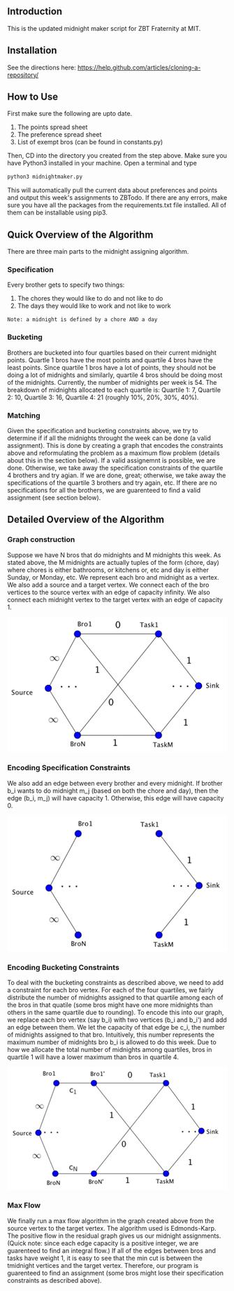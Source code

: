 ## Introduction

This is the updated midnight maker script for ZBT Fraternity at MIT. 


## Installation

See the directions here: https://help.github.com/articles/cloning-a-repository/

## How to Use

First make sure the following are upto date.

1) The points spread sheet
2) The preference spread sheet
3) List of exempt bros (can be found in constants.py)

Then, CD into the directory you created from the step above. Make sure you have Python3 installed in your machine. Open a terminal and type 

```bash
python3 midnightmaker.py
```

This will automatically pull the current data about preferences and points
and output this week's assignments to ZBTodo.
If there are any errors, make sure you have all the packages from the requirements.txt file installed. All of them can be installable using pip3. 

## Quick Overview of the Algorithm

There are three main parts to the midnight assigning algorithm.

### Specification

Every brother gets to specify two things:

1) The chores they would like to do and not like to do
2) The days they would like to work and not like to work

```
Note: a midnight is defined by a chore AND a day
```

### Bucketing

Brothers are bucketed into four quartiles based on their current midnight points.
Quartle 1 bros have the most points and quartile 4 bros have the least points.
Since quartile 1 bros have a lot of points, they should not be doing a lot of midnights
and similarly, quartile 4 bros should be doing most of the midnights. Currently, the number of midnights per week is 54. The breakdown of midnights allocated to each quartile is: Quartile 1: 7, Quartile 2: 10, Quartile 3: 16, Quartile 4: 21
(roughly 10%, 20%, 30%, 40%).

### Matching 

Given the specification and bucketing constraints above, we try to determine if 
if all the midnights throught the week can be done (a valid assignment). This is done by creating a graph that encodes the constraints above and reformulating the problem as a maximum flow problem (details about this in the section below). If a valid assignemnt is possible, we are done. Otherwise, we take away the specification constraints of the quartile 4 brothers and try agian. If we are done, great; otherwise, we take away the specifications of the quartile 3 brothers and try again, etc. If there are no specifications for all the brothers, we are guarenteed to find a valid assignment (see section below). 

## Detailed Overview of the Algorithm

### Graph construction

Suppose we have N bros that do midnights and M midnights this week. As stated above, the M midnights are actually tuples of the form (chore, day) where chores is either bathrooms, or kitchens or, etc and day is either Sunday, or Monday, etc. We represent each bro and midnight as a vertex. We also add a source and a target vertex. We connect each of the bro vertices to the source vertex with an edge of capacity infinity. We also connect each midnight vertex to the target vertex with an edge of capacity 1.

<p align="center">
<img src="Images\graph_img1.png" width="600">
</p>



### Encoding Specification Constraints

We also add an edge between every brother and every midnight. If brother b_i wants to do midnight m_j (based on both the chore and day), then the edge (b_i, m_j) will have capacity 1. Otherwise, this edge will have capacity 0. 

<p align="center">
<img src="Images\graph_img2.png" width="600">
</p>

### Encoding Bucketing Constraints

To deal with the bucketing constraints as described above, we need to add a constraint for each bro vertex. For each of the four quartiles, we fairly distribute the number of midnights assigned to that quartile among each of the bros in that quatile (some bros might have one more midnights than others in the same quartile due to rounding). To encode this into our graph, we replace each bro vertex (say b_i) with two vertices (b_i and b_i') and add an edge between them. We let the capacity of that edge be c_i, the number of midnights assigned to that bro. Intuitively, this number represents the maximum number of midnights bro b_i is allowed to do this week. Due to how we allocate the total number of midnights among quartiles, bros in quartile 1 will have a lower maximum than bros in quartile 4.

<p align="center">
<img src="Images\graph_img3.png" width="600">
</p>

### Max Flow 

We finally run a max flow algorithm in the graph created above from the source vertex to the target vertex. The algorithm used is Edmonds-Karp. The positive flow in the residual graph gives us our midnight assignments. (Quick note: since each edge capacity is a positive integer, we are guarenteed to find an integral flow.) If all of the edges between bros and tasks have weight 1, it is easy to see that the min cut is between the tmidnight vertices and the target vertex. Therefore, our program is guarenteed to find an assignment (some bros might lose their specification constraints as described above).











